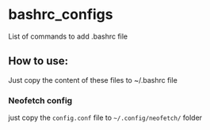 # bashrc_configs
List of commands to add .bashrc file

## How to use:
Just copy the content of these files to ~/.bashrc file


### Neofetch config
just copy the `config.conf` file to `~/.config/neofetch/` folder
